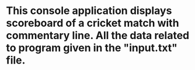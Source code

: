 # This console application displays scoreboard of a cricket match with commentary line. All the data related to program given in the "input.txt" file.